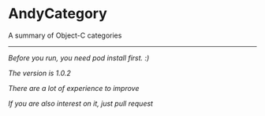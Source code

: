 # AndyCategory
A summary of Object-C categories

---

_Before you run, you need pod install first. :)_

_The version is 1.0.2_

_There are a lot of experience to improve_

_If you are also interest on it, just pull request_
